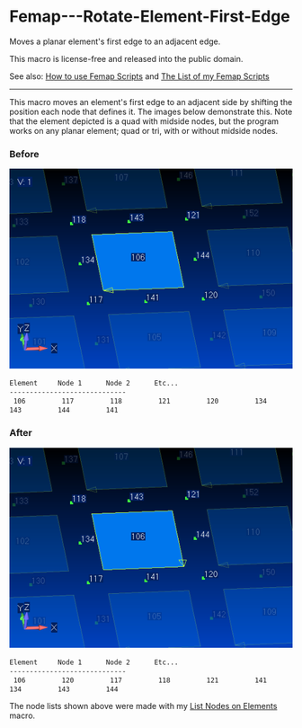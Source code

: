 # Femap---Rotate-Element-First-Edge
Moves a planar element's first edge to an adjacent edge.

This macro is license-free and released into the public domain.

See also: [How to use Femap Scripts](https://github.com/aaronjasso/How_to_use_Femap_Scripts) and [The List of my Femap Scripts](https://github.com/aaronjasso/My-Femap-Scripts)

---
This macro moves an element's first edge to an adjacent side by shifting the position each node that defines it. The images below demonstrate this. Note that the element depicted is a quad with midside nodes, but the program works on any planar element; quad or tri, with or without midside nodes.

### Before
![Before](images/Before.png)
```
Element     Node 1      Node 2      Etc...      
-----------------------------
 106         117         118         121         120         134         143         144         141        
```

### After
![After](images/After.png)
```
Element     Node 1      Node 2      Etc...      
-----------------------------
 106         120         117         118         121         141         134         143         144        
```

The node lists shown above were made with my [List Nodes on Elements](https://github.com/aaronjasso/Femap---List-Nodes-on-Elements) macro.

